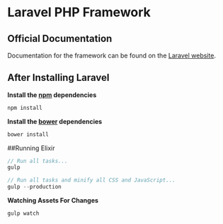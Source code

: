 # Laravel PHP Framework

## Official Documentation

Documentation for the framework can be found on the [Laravel website](http://laravel.com/docs).

## After Installing Laravel
**Install the [npm](https://npmjs.org) dependencies**
```js
npm install
```

**Install the [bower](https://bower.io/) dependencies**
```js
bower install
```

##Running Elixir

```js
// Run all tasks...
gulp

// Run all tasks and minify all CSS and JavaScript...
gulp --production
```

**Watching Assets For Changes**

```js
gulp watch
```

